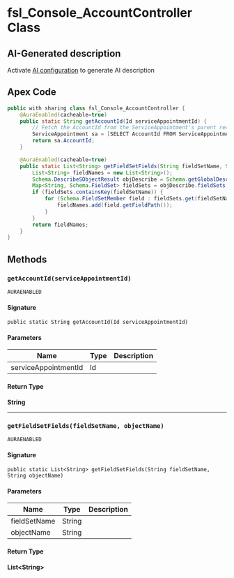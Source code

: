# fsl_Console_AccountController Class

## AI-Generated description

Activate [AI configuration](https://sfdx-hardis.cloudity.com/salesforce-ai-setup/) to generate AI description

## Apex Code

```java
public with sharing class fsl_Console_AccountController {
    @AuraEnabled(cacheable=true)
    public static String getAccountId(Id serviceAppointmentId) {
        // Fetch the AccountId from the ServiceAppointment's parent record
        ServiceAppointment sa = [SELECT AccountId FROM ServiceAppointment WHERE Id = :serviceAppointmentId LIMIT 1];
        return sa.AccountId;
    }

    @AuraEnabled(cacheable=true)
    public static List<String> getFieldSetFields(String fieldSetName, String objectName) {
        List<String> fieldNames = new List<String>();
        Schema.DescribeSObjectResult objDescribe = Schema.getGlobalDescribe().get(objectName).getDescribe();
        Map<String, Schema.FieldSet> fieldSets = objDescribe.fieldSets.getMap();
        if (fieldSets.containsKey(fieldSetName)) {
            for (Schema.FieldSetMember field : fieldSets.get(fieldSetName).getFields()) {
                fieldNames.add(field.getFieldPath());
            }
        }
        return fieldNames;
    }
}
```

## Methods
### `getAccountId(serviceAppointmentId)`

`AURAENABLED`

#### Signature
```apex
public static String getAccountId(Id serviceAppointmentId)
```

#### Parameters
| Name | Type | Description |
|------|------|-------------|
| serviceAppointmentId | Id |  |

#### Return Type
**String**

---

### `getFieldSetFields(fieldSetName, objectName)`

`AURAENABLED`

#### Signature
```apex
public static List<String> getFieldSetFields(String fieldSetName, String objectName)
```

#### Parameters
| Name | Type | Description |
|------|------|-------------|
| fieldSetName | String |  |
| objectName | String |  |

#### Return Type
**List&lt;String&gt;**